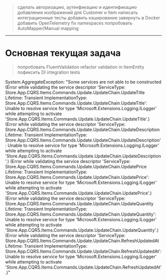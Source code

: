   > сделать авторизацию, аутенфикацию и идентификацию
  > добавление изображений для Customer и Item
  > написать интеграционные тесты
  > добавить кэширование
  > завернуть в Docker
  > добавить OpenTelemetry
  > fix namespaces
  > попробовать AutoMapper/Manual mapping
---
# Основная текущая задача
  > попробовать FluentValidation
  > refactor validation in ItemEntity
  > пофиксить DI
  > integration tests

System.AggregateException: "Some services are not able to be constructed (Error while validating the service descriptor 'ServiceType: Store.App.CQRS.Items.Commands.Update.UpdateChain.UpdateTitle Lifetime: Transient ImplementationType: Store.App.CQRS.Items.Commands.Update.UpdateChain.UpdateTitle': Unable to resolve service for type 'Microsoft.Extensions.Logging.ILogger' while attempting to activate 'Store.App.CQRS.Items.Commands.Update.UpdateChain.UpdateTitle'.) (Error while validating the service descriptor 'ServiceType: Store.App.CQRS.Items.Commands.Update.UpdateChain.UpdateDescription Lifetime: Transient ImplementationType: Store.App.CQRS.Items.Commands.Update.UpdateChain.UpdateDescription': Unable to resolve service for type 'Microsoft.Extensions.Logging.ILogger' while attempting to activate 'Store.App.CQRS.Items.Commands.Update.UpdateChain.UpdateDescription'.) (Error while validating the service descriptor 'ServiceType: Store.App.CQRS.Items.Commands.Update.UpdateChain.UpdatePrice Lifetime: Transient ImplementationType: Store.App.CQRS.Items.Commands.Update.UpdateChain.UpdatePrice': Unable to resolve service for type 'Microsoft.Extensions.Logging.ILogger' while attempting to activate 'Store.App.CQRS.Items.Commands.Update.UpdateChain.UpdatePrice'.) (Error while validating the service descriptor 'ServiceType: Store.App.CQRS.Items.Commands.Update.UpdateChain.UpdateQuantity Lifetime: Transient ImplementationType: Store.App.CQRS.Items.Commands.Update.UpdateChain.UpdateQuantity': Unable to resolve service for type 'Microsoft.Extensions.Logging.ILogger' while attempting to activate 'Store.App.CQRS.Items.Commands.Update.UpdateChain.UpdateQuantity'.) (Error while validating the service descriptor 'ServiceType: Store.App.CQRS.Items.Commands.Update.UpdateChain.RefreshUpdatedAt Lifetime: Transient ImplementationType: Store.App.CQRS.Items.Commands.Update.UpdateChain.RefreshUpdatedAt': Unable to resolve service for type 'Microsoft.Extensions.Logging.ILogger' while attempting to activate 'Store.App.CQRS.Items.Commands.Update.UpdateChain.RefreshUpdatedAt'.)"